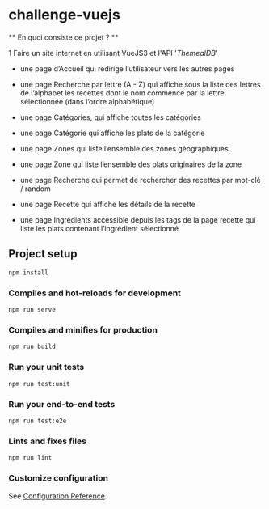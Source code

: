 # challenge-vuejs

** En quoi consiste ce projet ? **

1 Faire un site internet en utilisant VueJS3 et l'API '*ThemealDB*'

- une page d’Accueil qui redirige l’utilisateur vers les autres pages

- une page Recherche par lettre (A - Z) qui affiche sous la liste des lettres de l’alphabet les recettes dont le nom commence par la lettre sélectionnée (dans l’ordre alphabétique)
 
- une page Catégories, qui affiche toutes les catégories

- une page Catégorie qui affiche les plats de la catégorie

- une page Zones qui liste l’ensemble des zones géographiques

- une page Zone qui liste l’ensemble des plats originaires de la zone

- une page Recherche qui permet de rechercher des recettes par mot-clé / random

- une page Recette qui affiche les détails de la recette

- une page Ingrédients accessible depuis les tags de la page recette qui liste les plats contenant l’ingrédient sélectionné

## Project setup
```
npm install
```

### Compiles and hot-reloads for development
```
npm run serve
```

### Compiles and minifies for production
```
npm run build
```

### Run your unit tests
```
npm run test:unit
```

### Run your end-to-end tests
```
npm run test:e2e
```

### Lints and fixes files
```
npm run lint
```

### Customize configuration
See [Configuration Reference](https://cli.vuejs.org/config/).
